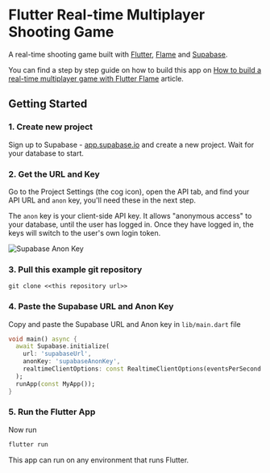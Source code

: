 # Flutter Real-time Multiplayer Shooting Game

A real-time shooting game built with [Flutter](https://flutter.dev/), [Flame](https://flame-engine.org/) and [Supabase](https://supabase.com).

You can find a step by step guide on how to build this app on [How to build a real-time multiplayer game with Flutter Flame](https://supabase.com/blog/flutter-real-time-game) article.

## Getting Started

### 1. Create new project

Sign up to Supabase - [app.supabase.io](https://app.supabase.io) and create a new project. Wait for your database to start.

### 2. Get the URL and Key

Go to the Project Settings (the cog icon), open the API tab, and find your API URL and `anon` key, you'll need these in the next step.

The `anon` key is your client-side API key. It allows "anonymous access" to your database, until the user has logged in. Once they have logged in, the keys will switch to the user's own login token.

![Supabase Anon Key](supabase_anon_key.jpg?raw=true 'Supabase Anon Key')

### 3. Pull this example git repository

`git clone <<this repository url>> `

### 4. Paste the Supabase URL and Anon Key

Copy and paste the Supabase URL and Anon key in `lib/main.dart` file

```dart
void main() async {
  await Supabase.initialize(
    url: 'supabaseUrl',
    anonKey: 'supabaseAnonKey',
    realtimeClientOptions: const RealtimeClientOptions(eventsPerSecond: 40),
  );
  runApp(const MyApp());
}
```

### 5. Run the Flutter App

Now run

```bash
flutter run
```

This app can run on any environment that runs Flutter.
